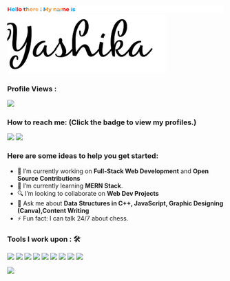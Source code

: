 ![Name](Textupper.png)
![Name](Maskedname1.png)


 ### Profile Views :<br>
  <img src="https://profile-counter.glitch.me/creativeyashi/count.svg" />


### How to reach me: <strong>(Click the badge to view my profiles.)</strong>

<img src="https://img.shields.io/badge/yashikagupta082@gmail.com-%23D14836.svg?&style=for-the-badge&logo=gmail&logoColor=white" href="yashikagupta082@gmail.com">     <a href="https://www.linkedin.com/in/yashika20007/"><img src="https://img.shields.io/badge/Yashika Gupta-%230077B5.svg?&style=for-the-badge&logo=linkedin&logoColor=white" ></a> 

### Here are some ideas to help you get started:

- 🔭 I’m currently working on <strong>Full-Stack Web Development</strong> and <strong>Open Source Contributions</strong>
- 🌱 I’m currently learning <strong>MERN Stack</strong>.
- 🔍 I’m looking to collaborate on <strong> Web Dev Projects</strong>
- 💬 Ask me about <strong>Data Structures in C++, JavaScript, Graphic Designing (Canva),Content Writing</strong>
- ⚡ Fun fact: I can talk 24/7 about chess.

### Tools I work upon : 🛠

<img src="https://img.shields.io/badge/c++%20-%2300599C.svg?&style=for-the-badge&logo=c%2B%2B&logoColor=white">   <img src="https://img.shields.io/badge/php%20-%2314354C.svg?&style=for-the-badge&logo=php&logoColor=white">   <img src="https://img.shields.io/badge/javascript%20-%23323330.svg?&style=for-the-badge&logo=javascript&logoColor=%23F7DF1E"> <img src="https://img.shields.io/badge/html5%20-%23E34F26.svg?&style=for-the-badge&logo=html5&logoColor=white">   <img src="https://img.shields.io/badge/css3%20-%231572B6.svg?&style=for-the-badge&logo=css3&logoColor=white">   <img src="https://img.shields.io/badge/MySql%20-%2320232a.svg?&style=for-the-badge&logo=react&logoColor=%2361DAFB">   <img src="https://img.shields.io/badge/C%20-%23563D7C.svg?&style=for-the-badge&logo=c&logoColor=white">   <img src="https://img.shields.io/badge/git%20-%23F05033.svg?&style=for-the-badge&logo=git&logoColor=white"/>   <img src="http://img.shields.io/badge/-VS%20Code-000000?style=for-the-badge&logo=Visual-studio-code&logoColor=blue">

<img src="https://github-readme-stats.vercel.app/api?username=creativeyashi&show_icons=true&title_color=03fc90&icon_color=03fc90&text_color=03fc90&bg_color=002b19">

